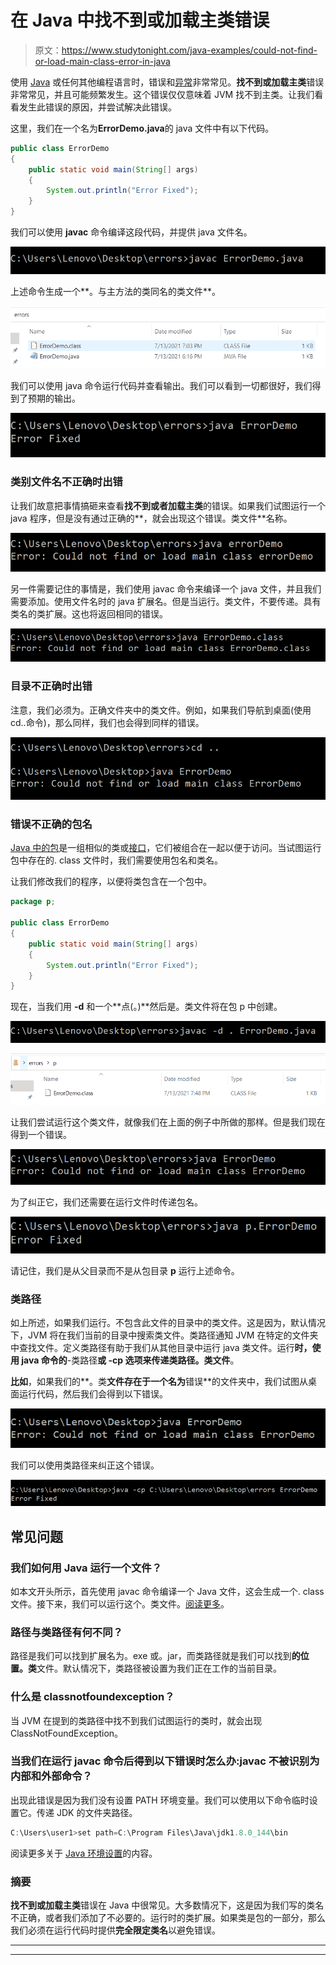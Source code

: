 # 在 Java 中找不到或加载主类错误

> 原文：<https://www.studytonight.com/java-examples/could-not-find-or-load-main-class-error-in-java>

使用 [Java](https://www.studytonight.com/java/overview-of-java.php) 或任何其他编程语言时，错误和[异常](https://www.studytonight.com/java/exception-handling.php)非常常见。**找不到或加载主类**错误非常常见，并且可能频繁发生。这个错误仅仅意味着 JVM 找不到主类。让我们看看发生此错误的原因，并尝试解决此错误。

这里，我们在一个名为**ErrorDemo.java**的 java 文件中有以下代码。

```java
public class ErrorDemo
{
	public static void main(String[] args)
	{
		System.out.println("Error Fixed");
	}
}
```

我们可以使用 **javac** 命令编译这段代码，并提供 java 文件名。

![Compiling the java code](img/f8619a0ccfea43fe755f2138a4c5a3d6.png)

上述命令生成一个**。与主方法的类同名的类文件**。

![Viewing the class file](img/b8c22a7a48395023c892cc878ce44561.png)

我们可以使用 java 命令运行代码并查看输出。我们可以看到一切都很好，我们得到了预期的输出。

![Viewing the output of our program](img/d270c5c06dd9ff5a27b2ba0f2675f603.png)

### 类别文件名不正确时出错

让我们故意把事情搞砸来查看**找不到或者加载主类**的错误。如果我们试图运行一个 java 程序，但是没有通过正确的**，就会出现这个错误。类文件**名称。

![Incorrect .class file name](img/b0bdcf6e5b27818de35e0eb15ef664cc.png)

另一件需要记住的事情是，我们使用 javac 命令来编译一个 java 文件，并且我们需要添加。使用文件名时的 java 扩展名。但是当运行。类文件，不要传递。具有类名的类扩展。这也将返回相同的错误。

![Adding the .class extension to the class name](img/156decd96d768d2c4fc140282406d662.png)

### 目录不正确时出错

注意，我们必须为。正确文件夹中的类文件。例如，如果我们导航到桌面(使用 cd..命令)，那么同样，我们也会得到同样的错误。

![Incorrect directory](img/573f430326adc4f46ad37041296e0047.png)

### 错误不正确的包名

[Java 中的包](https://www.studytonight.com/java/package-in-java.php)是一组相似的类或[接口](https://www.studytonight.com/java/java-interface.php)，它们被组合在一起以便于访问。当试图运行包中存在的. class 文件时，我们需要使用包名和类名。

让我们修改我们的程序，以便将类包含在一个包中。

```java
package p;

public class ErrorDemo
{
	public static void main(String[] args)
	{
		System.out.println("Error Fixed");
	}
}
```

现在，当我们用 **-d** 和一个**点(。)**然后是。类文件将在包 p 中创建。

![Compiling the java file](img/87e87a3e2516edba1d082a052968aab2.png)

![Viewing the class file in the new package](img/389ffc53e9edfa22e71f5f62b453a2bb.png)

让我们尝试运行这个类文件，就像我们在上面的例子中所做的那样。但是我们现在得到一个错误。

![Getting the could not find main class error](img/9845afc835c1798606391ba390d37e9d.png)

为了纠正它，我们还需要在运行文件时传递包名。

![Running the class file using fully qualified file name](img/4a21abdf8a222aac4fdf6f11920db9f0.png)

请记住，我们是从父目录而不是从包目录 **p** 运行上述命令。

### 类路径

如上所述，如果我们运行。不包含此文件的目录中的类文件。这是因为，默认情况下，JVM 将在我们当前的目录中搜索类文件。类路径通知 JVM 在特定的文件夹中查找文件。定义类路径有助于我们从其他目录中运行 java 类文件。运行**时，使用 java 命令的**-类路径**或 **-cp** 选项来传递类路径。类文件**。

**比如**，如果我们的**。类**文件存在于一个名为**错误**的文件夹中，我们试图从桌面运行代码，然后我们会得到以下错误。

![Error because of wrong directory](img/3611144a61cadc38615e212aed6a48fc.png)

我们可以使用类路径来纠正这个错误。

![Mentioning the class path to rectify the error](img/396a8e8079d53bed79b76f2acb350b20.png)

## 常见问题

### 我们如何用 Java 运行一个文件？

如本文开头所示，首先使用 javac 命令编译一个 Java 文件，这会生成一个. class 文件。接下来，我们可以运行这个。类文件。[阅读更多](https://www.studytonight.com/java/first-java-program.php)。

### 路径与类路径有何不同？

路径是我们可以找到扩展名为。exe 或。jar，而类路径就是我们可以找到**的位置。类**文件。默认情况下，类路径被设置为我们正在工作的当前目录。

### 什么是 classnotfoundexception？

当 JVM 在提到的类路径中找不到我们试图运行的类时，就会出现 ClassNotFoundException。

### 当我们在运行 javac 命令后得到以下错误时怎么办:javac 不被识别为内部和外部命令？

出现此错误是因为我们没有设置 PATH 环境变量。我们可以使用以下命令临时设置它。传递 JDK 的文件夹路径。

```java
C:\Users\user1>set path=C:\Program Files\Java\jdk1.8.0_144\bin
```

阅读更多关于 [Java 环境设置](https://www.studytonight.com/java/setting-classpath-for-java.php)的内容。

### 摘要

**找不到或加载主类**错误在 Java 中很常见。大多数情况下，这是因为我们写的类名不正确，或者我们添加了不必要的。运行时的类扩展。如果类是包的一部分，那么我们必须在运行代码时提供**完全限定类名**以避免错误。

* * *

* * *
